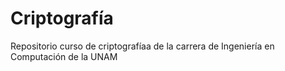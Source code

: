 # Criptografía
Repositorio curso de criptografíaa de la carrera de Ingeniería en Computación de la UNAM
